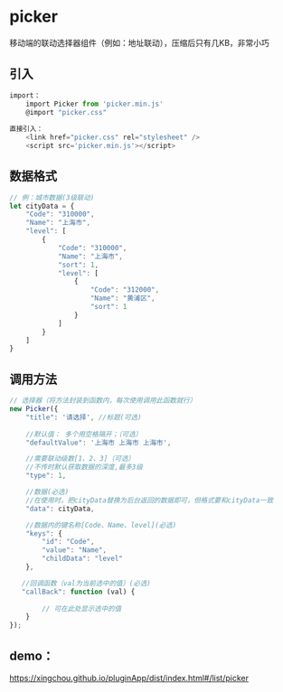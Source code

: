 # picker
移动端的联动选择器组件（例如：地址联动），压缩后只有几KB，非常小巧


## 引入
```javascript 
import：
    import Picker from 'picker.min.js'
    @import "picker.css"
    
直接引入：
    <link href="picker.css" rel="stylesheet" />
    <script src='picker.min.js'></script>
```

## 数据格式
```javascript
// 例：城市数据(3级联动)
let cityData = {
    "Code": "310000",
    "Name": "上海市",
    "level": [
        {
            "Code": "310000",
            "Name": "上海市",
            "sort": 1,
            "level": [
                {
                    "Code": "312000",
                    "Name": "黄浦区",
                    "sort": 1
                }
            ]
        }
    ]
}
```

## 调用方法
```javascript
// 选择器（将方法封装到函数内，每次使用调用此函数就行）
new Picker({
    "title": '请选择', //标题(可选)
    
    //默认值： 多个用空格隔开；（可选）
    "defaultValue": '上海市 上海市 上海市', 

    //需要联动级数[1、2、3]（可选）
    //不传时默认获取数据的深度,最多3级
    "type": 1,

    //数据(必选)
    //在使用时，把cityData替换为后台返回的数据即可，但格式要和cityData一致
    "data": cityData, 

    //数据内的键名称[Code、Name、level](必选)
    "keys": {
        "id": "Code",
        "value": "Name",
        "childData": "level"
    },

   //回调函数（val为当前选中的值）(必选)
   "callBack": function (val) {
     
        // 可在此处显示选中的值
    }
});
```

## demo：

https://xingchou.github.io/pluginApp/dist/index.html#/list/picker



